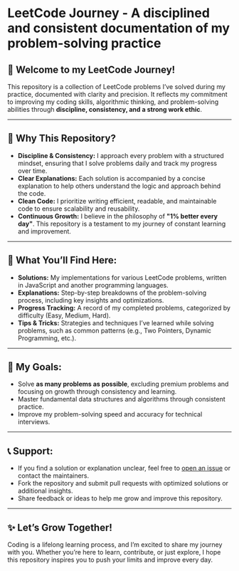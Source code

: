 # LeetCode Journey - A disciplined and consistent documentation of my problem-solving practice

## 🌟 Welcome to my LeetCode Journey!

This repository is a collection of LeetCode problems I’ve solved during my practice, documented with clarity and precision. It reflects my commitment to improving my coding skills, algorithmic thinking, and problem-solving abilities through **discipline, consistency, and a strong work ethic**.

---

## 🎯 Why This Repository?

- **Discipline & Consistency:** I approach every problem with a structured mindset, ensuring that I solve problems daily and track my progress over time.
- **Clear Explanations:** Each solution is accompanied by a concise explanation to help others understand the logic and approach behind the code.
- **Clean Code:** I prioritize writing efficient, readable, and maintainable code to ensure scalability and reusability.
- **Continuous Growth:** I believe in the philosophy of **"1% better every day"**. This repository is a testament to my journey of constant learning and improvement.

---

## 🌱 What You’ll Find Here:

- **Solutions:** My implementations for various LeetCode problems, written in JavaScript and another programming languages.
- **Explanations:** Step-by-step breakdowns of the problem-solving process, including key insights and optimizations.
- **Progress Tracking:** A record of my completed problems, categorized by difficulty (Easy, Medium, Hard).
- **Tips & Tricks:** Strategies and techniques I’ve learned while solving problems, such as common patterns (e.g., Two Pointers, Dynamic Programming, etc.).

---

## 🚀 My Goals:

- Solve **as many problems as possible**, excluding premium problems and focusing on growth through consistency and learning.
- Master fundamental data structures and algorithms through consistent practice.
- Improve my problem-solving speed and accuracy for technical interviews.

---

## 📞 Support:

- If you find a solution or explanation unclear, feel free to [open an issue](https://github.com/bagusvalentinoo/express-restful-api-search-filter-pagination/issues) or contact the maintainers.
- Fork the repository and submit pull requests with optimized solutions or additional insights.
- Share feedback or ideas to help me grow and improve this repository.

---

## ✨ Let’s Grow Together!

Coding is a lifelong learning process, and I’m excited to share my journey with you. Whether you’re here to learn, contribute, or just explore, I hope this repository inspires you to push your limits and improve every day.
